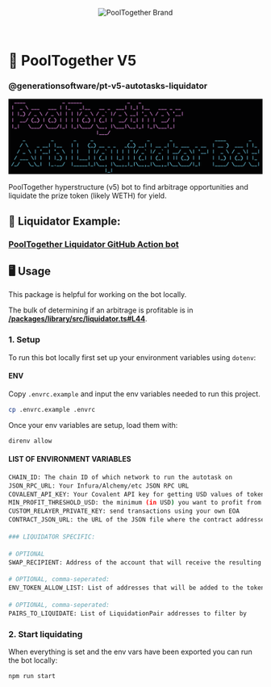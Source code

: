 <p align="center">
  <img src="https://raw.githubusercontent.com/GenerationSoftware/pt-v5-utils-js/main/img/pooltogether-logo--purple@2x.png?raw=true" alt="PoolTogether Brand" style="max-width:100%;" width="300">
</p>

<br />

# 🤖 PoolTogether V5

### @generationsoftware/pt-v5-autotasks-liquidator

![title image for PoolTogether Arbitrage Liquidator Bot](https://github.com/generationsoftware/pt-v5-autotasks/raw/main/packages/liquidator/arb-liquidator-img.png "title image for PoolTogether Arbitrage Liquidator Bot")

PoolTogether hyperstructure (v5) bot to find arbitrage opportunities and liquidate the prize token (likely WETH) for yield.

## 📖 Liquidator Example:

### [PoolTogether Liquidator GitHub Action bot](https://github.com/GenerationSoftware/pt-v5-liquidator-gh-action-bot)

## 🖥️ Usage

This package is helpful for working on the bot locally.

The bulk of determining if an arbitrage is profitable is in **[/packages/library/src/liquidator.ts#L44](../library)**.

### 1. Setup

To run this bot locally first set up your environment variables using `dotenv`:

#### ENV

Copy `.envrc.example` and input the env variables needed to run this project.

```sh
cp .envrc.example .envrc
```

Once your env variables are setup, load them with:

```sh
direnv allow
```

#### LIST OF ENVIRONMENT VARIABLES

```sh
CHAIN_ID: The chain ID of which network to run the autotask on
JSON_RPC_URL: Your Infura/Alchemy/etc JSON RPC URL
COVALENT_API_KEY: Your Covalent API key for getting USD values of tokens
MIN_PROFIT_THRESHOLD_USD: the minimum (in USD) you want to profit from each swap (ie. 1 is $1.00)
CUSTOM_RELAYER_PRIVATE_KEY: send transactions using your own EOA
CONTRACT_JSON_URL: the URL of the JSON file where the contract addresses and ABIs live (typically a commit on GitHub)

### LIQUIDATOR SPECIFIC:

# OPTIONAL
SWAP_RECIPIENT: Address of the account that will receive the resulting swap tokens, can be any other contract/EOA address or if blank sets recipient to be the relayer address

# OPTIONAL, comma-seperated:
ENV_TOKEN_ALLOW_LIST: List of addresses that will be added to the token allowlist (if you want to liquidate new exotic tokens or your own prize vault tokens, add them here!)

# OPTIONAL, comma-seperated:
PAIRS_TO_LIQUIDATE: List of LiquidationPair addresses to filter by

```

### 2. Start liquidating

When everything is set and the env vars have been exported you can run the bot locally:

```sh
npm run start
```
